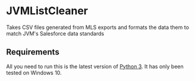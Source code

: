 # JVMListCleaner
Takes CSV files generated from MLS exports and formats the data them to match JVM's Salesforce data standards

## Requirements
All you need to run this is the latest version of [Python 3](https://www.python.org/downloads/). It has only been tested on Windows 10.

